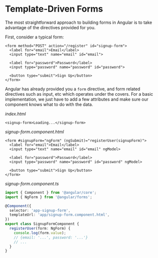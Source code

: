 # Template-Driven Forms

The most straightforward approach to building forms in Angular is to take advantage of the directives provided for you.

First, consider a typical form:

```markup
<form method="POST" action="/register" id="signup-form">
  <label for="email">Email</label>
  <input type="text" name="email" id="email">

  <label for="password">Password</label>
  <input type="password" name="password" id="password">

  <button type="submit">Sign Up</button>
</form>
```

Angular has already provided you a `form` directive, and form related directives such as input, etc which operates under the covers. For a basic implementation, we just have to add a few attributes and make sure our component knows what to do with the data.

_index.html_

```markup
<signup-form>Loading...</signup-form>
```

_signup-form.component.html_

```markup
<form #signupForm="ngForm" (ngSubmit)="registerUser(signupForm)">
  <label for="email">Email</label>
  <input type="text" name="email" id="email" ngModel>

  <label for="password">Password</label>
  <input type="password" name="password" id="password" ngModel>

  <button type="submit">Sign Up</button>
</form>
```

_signup-form.component.ts_

```typescript
import { Component } from '@angular/core';
import { NgForm } from '@angular/forms';

@Component({
  selector: 'app-signup-form',
  templateUrl: 'app/signup-form.component.html',
})
export class SignupFormComponent {
  registerUser(form: NgForm) {
    console.log(form.value);
    // {email: '...', password: '...'}
    // ...
  }
}
```


